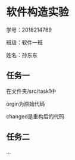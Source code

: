 # 软件构造实验
学号：2018214789

班级：软件一班

姓名：孙东东
## 任务一
在文件夹/src/task1中

orgin为原始代码

changed是重构后的代码

## 任务二

...
